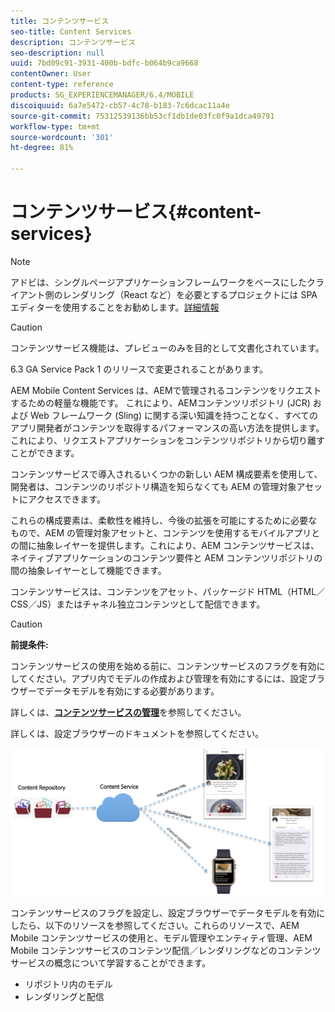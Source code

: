 ```yaml
---
title: コンテンツサービス
seo-title: Content Services
description: コンテンツサービス
seo-description: null
uuid: 7bd09c91-3931-400b-bdfc-b064b9ca9668
contentOwner: User
content-type: reference
products: SG_EXPERIENCEMANAGER/6.4/MOBILE
discoiquuid: 6a7e5472-cb57-4c78-b183-7c6dcac11a4e
source-git-commit: 75312539136bb53cf1db1de03fc0f9a1dca49791
workflow-type: tm+mt
source-wordcount: '301'
ht-degree: 81%

---
```



# コンテンツサービス{#content-services}

>[!NOTE]
>
>アドビは、シングルページアプリケーションフレームワークをベースにしたクライアント側のレンダリング（React など）を必要とするプロジェクトには SPA エディターを使用することをお勧めします。[詳細情報](/help/sites-developing/spa-overview.md)

>[!CAUTION]
>
>コンテンツサービス機能は、プレビューのみを目的として文書化されています。
>
>6.3 GA Service Pack 1 のリリースで変更されることがあります。

AEM Mobile Content Services は、AEMで管理されるコンテンツをリクエストするための軽量な機能です。 これにより、AEMコンテンツリポジトリ (JCR) および Web フレームワーク (Sling) に関する深い知識を持つことなく、すべてのアプリ開発者がコンテンツを取得するパフォーマンスの高い方法を提供します。 これにより、リクエストアプリケーションをコンテンツリポジトリから切り離すことができます。

コンテンツサービスで導入されるいくつかの新しい AEM 構成要素を使用して、開発者は、コンテンツのリポジトリ構造を知らなくても AEM の管理対象アセットにアクセスできます。

これらの構成要素は、柔軟性を維持し、今後の拡張を可能にするために必要なもので、AEM の管理対象アセットと、コンテンツを使用するモバイルアプリとの間に抽象レイヤーを提供します。これにより、AEM コンテンツサービスは、ネイティブアプリケーションのコンテンツ要件と AEM コンテンツリポジトリの間の抽象レイヤーとして機能できます。

コンテンツサービスは、コンテンツをアセット、パッケージド HTML（HTML／CSS／JS）またはチャネル独立コンテンツとして配信できます。

>[!CAUTION]
>
>**前提条件:**
>
>コンテンツサービスの使用を始める前に、コンテンツサービスのフラグを有効にしてください。アプリ内でモデルの作成および管理を有効にするには、設定ブラウザーでデータモデルを有効にする必要があります。
>
>詳しくは、**[コンテンツサービスの管理](/help/mobile/developing-content-services.md)**&#x200B;を参照してください。
>
>詳しくは、[](/help/sites-administering/configurations.md)設定ブラウザーのドキュメントを参照してください。

![chlimage_1-143](assets/chlimage_1-143.png)

コンテンツサービスのフラグを設定し、設定ブラウザーでデータモデルを有効にしたら、以下のリソースを参照してください。これらのリソースで、AEM Mobile コンテンツサービスの使用と、モデル管理やエンティティ管理、AEM Mobile コンテンツサービスのコンテンツ配信／レンダリングなどのコンテンツサービスの概念について学習することができます。

* リポジトリ内のモデル
* レンダリングと配信

